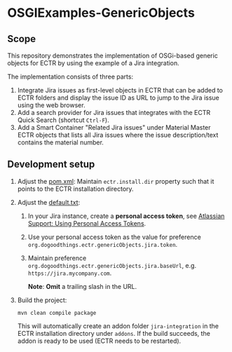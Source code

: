 # OSGIExamples-GenericObjects

## Scope

This repository demonstrates the implementation of OSGi-based generic objects for ECTR by using the example of a Jira integration.

The implementation consists of three parts:

1. Integrate Jira issues as first-level objects in ECTR that can be added to ECTR folders and display the issue ID as URL to jump to the Jira issue using the web browser.
1. Add a search provider for Jira issues that integrates with the ECTR Quick Search (shortcut `Ctrl-F`).
1. Add a Smart Container "Related Jira issues" under Material Master ECTR objects that lists all Jira issues where the issue description/text contains the material number.

## Development setup

1. Adjust the [pom.xml](pom.xml): Maintain `ectr.install.dir` property such that it points to the ECTR installation directory.

1. Adjust the [default.txt](src/main/resources/customize/config/default.txt):

    1. In your Jira instance, create a __personal access token__, see [Atlassian Support: Using Personal Access Tokens](https://confluence.atlassian.com/enterprise/using-personal-access-tokens-1026032365.html).
    1. Use your personal access token as the value for preference `org.dogoodthings.ectr.genericObjects.jira.token`.
    1. Maintain preference `org.dogoodthings.ectr.genericObjects.jira.baseUrl`, e.g. `https://jira.mycompany.com`.

         __Note__: __Omit__ a trailing slash in the URL.

1. Build the project:

    ```shell
    mvn clean compile package
    ```

   This will automatically create an addon folder `jira-integration` in the ECTR installation directory under `addons`. If the build succeeds, the addon is ready to be used (ECTR needs to be restarted).
